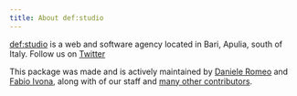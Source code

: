 ```yaml
---
title: About def:studio
---
```


[def:studio](https://github.com/defstudio) is a web and software agency located in Bari, Apulia, south of Italy. Follow us on [Twitter](https://twitter.com/FabioIvona)

This package was made and is actively maintained by [Daniele Romeo](mailto:danieleromeo@defstudio.it) and [Fabio Ivona](mailto:fabio.ivona@defstudio.it), along with of our staff and [many other contributors](https://github.com/defstudio/telegraph/graphs/contributors).
